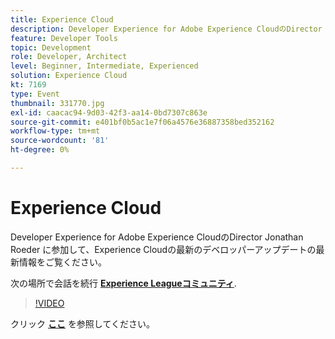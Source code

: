```yaml
---
title: Experience Cloud
description: Developer Experience for Adobe Experience CloudのDirector Jonathan Roeder に参加して、Experience Cloudの最新のデベロッパーアップデートの最新情報をご覧ください。 このセッションは、Adobe Developers Live Content イベントの一部として配信されました。
feature: Developer Tools
topic: Development
role: Developer, Architect
level: Beginner, Intermediate, Experienced
solution: Experience Cloud
kt: 7169
type: Event
thumbnail: 331770.jpg
exl-id: caacac94-9d03-42f3-aa14-0bd7307c863e
source-git-commit: e401bf0b5ac1e7f06a4576e36887358bed352162
workflow-type: tm+mt
source-wordcount: '81'
ht-degree: 0%

---
```


# Experience Cloud

Developer Experience for Adobe Experience CloudのDirector Jonathan Roeder に参加して、Experience Cloudの最新のデベロッパーアップデートの最新情報をご覧ください。

次の場所で会話を続行 **[Experience Leagueコミュニティ](https://adobe.ly/36Yd3v6)**.

>[!VIDEO](https://video.tv.adobe.com/v/331770/?quality=12&learn=on&hidetitle=true)

クリック **[ここ](/help/adobe-developers-live/assets/developer-experience.pdf)** を参照してください。
